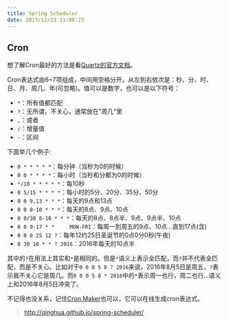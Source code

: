 ```yaml
---
title: Spring Scheduler
date: 2017/12/23 11:08:25
---
```


## Cron

想了解Cron最好的方法是看[Quartz的官方文档](http://www.quartz-scheduler.org/documentation/quartz-2.2.x/tutorials/crontrigger)。

Cron表达式由6~7项组成，中间用空格分开。从左到右依次是：秒、分、时、日、月、周几、年(可忽略)。值可以是数字，也可以是以下符号：

- `*`：所有值都匹配
- `?`：无所谓，不关心，通常放在"周几"里
- `,`：或者
- `/`：增量值
- `-`：区间

下面举几个例子:

- `0 * * * * *`：每分钟（当秒为0的时候）
- `0 0 * * * *`：每小时（当秒和分都为0的时候）
- `*/10 * * * * *`：每10秒
- `0 5/15 * * * *`：每小时的5分、20分、35分、50分
- `0 0 9,13 * * *`：每天的9点和13点
- `0 0 8-10 * * *`：每天的8点、9点、10点
- `0 0/30 8-10 * * *`：每天的8点、8点半、9点、9点半、10点
- `0 0 9-17 * * 	MON-FRI`：每周一到周五的9点、10点...直到17点(含)
- `0 0 0 25 12 ?`：每年12约25日圣诞节的0点0分0秒(午夜)
- `0 30 10 * * ? 2016`：2016年每天的10点半

其中的`?`在用法上其实和`*`是相同的。但是`*`语义上表示全匹配，而`?`并不代表全匹配，而是不关心。比如对于`0 0 0 5 8 ? 2016`来说，2016年8月5日是周五，`?`表示我不关心它是周几。而`0 0 0 5 8 * 2016`中的`*`表示周一也行，周二也行...语义上和2016年8月5日冲突了。

不记得也没关系，记住[Cron Maker](http://www.cronmaker.com/)也可以，它可以在线生成cron表达式。

> http://qinghua.github.io/spring-scheduler/

